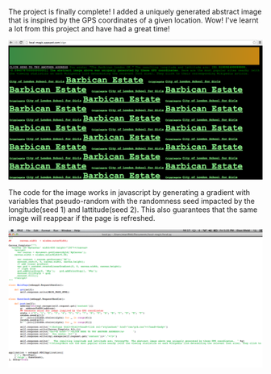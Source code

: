 The project is finally complete!
I added a uniquely generated abstract image that is inspired by the GPS coordinates of a given location.
Wow! I've learnt a lot from this project and have had a great time!

![Example Image](../project_images/BarbicanImage.png?raw=true "Example Image")

The code for the image works in javascript by generating a gradient with variables that pseudo-random with the randomness seed impacted by the longitude(seed 1) and lattitude(seed 2). This also guarantees that the same image will reappear if the page is refreshed.

![Example Image](../project_images/CodeForImage.png?raw=true "Example Image")
